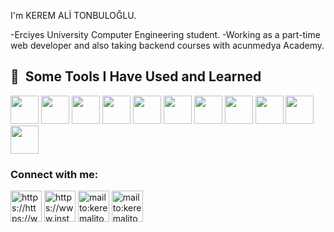  I'm KEREM ALİ TONBULOĞLU.


-Erciyes University Computer Engineering student.
-Working as a part-time web developer and also taking backend courses with acunmedya Academy.


<h2> 🚀 &nbsp;Some Tools I Have Used and Learned</h2>
<p align="left">
<img src="https://cdn.jsdelivr.net/gh/devicons/devicon/icons/csharp/csharp-original.svg" width="45" height="45"/>
<img src="https://cdn.jsdelivr.net/gh/devicons/devicon/icons/github/github-original-wordmark.svg" width="45" height="45"/>
<img src="https://cdn.jsdelivr.net/gh/devicons/devicon/icons/git/git-original-wordmark.svg" width="45" height="45"/>
<img src="https://cdn.jsdelivr.net/gh/devicons/devicon/icons/html5/html5-original-wordmark.svg" width="45" height="45"/>
<img src="https://cdn.jsdelivr.net/gh/devicons/devicon/icons/css3/css3-original-wordmark.svg" width="45" height="45"/>
<img src="https://cdn.jsdelivr.net/gh/devicons/devicon/icons/javascript/javascript-original.svg" width="45" height="45"/>
<img src="https://cdn.jsdelivr.net/gh/devicons/devicon/icons/intellij/intellij-original-wordmark.svg" width="45" height="45"/>
<img src="https://cdn.jsdelivr.net/gh/devicons/devicon/icons/java/java-original-wordmark.svg" width="45" height="45"/>
<img src="https://cdn.jsdelivr.net/gh/devicons/devicon/icons/vscode/vscode-original-wordmark.svg" width="45" height="45"/>
<img src="https://cdn.jsdelivr.net/gh/devicons/devicon/icons/visualstudio/visualstudio-plain-wordmark.svg" width="45" height="45"/>
<img src="https://cdn.jsdelivr.net/gh/devicons/devicon/icons/mysql/mysql-original-wordmark.svg" width="45" height="45"/>

<h3 align="left">Connect with me:</h3>
<p align="left">
<a href="https://www.linkedin.con/in/keremalitonbuloglu/" target="blank"><img align="center" src="https://cdn.jsdelivr.net/gh/devicons/devicon/icons/linkedin/linkedin-original.svg" alt="https://https://www.linkedin.com/in/keremalitonbuloglu//" height="50" width="50" /></a>
<a href="https://www.instagram.com/keremalitonbulogluu/" target="blank"><img align="center" src="https://github.com/gauravghongde/social-icons/blob/master/SVG/Color/Instagram.svg" alt="https://www.instagram.com/keremalitonbulogluu/" height="50" width="50" /></a>
<a href="mailto:keremalitonbuloglu@outlook.com" target="blank"><img align="center" src="https://github.com/gauravghongde/social-icons/blob/master/SVG/Color/Outlook.svg" alt="mailto:keremalitonbuloglu@outlook.com" height="50" width="50" /></a>
<a href="mailto:keremalitonbulogluu@gmail.com" target="blank"><img align="center" src="https://github.com/gauravghongde/social-icons/blob/master/SVG/Color/Gmail.svg" alt="mailto:keremalitonbulogluu@gmail.com" height="50" width="50" /></a>
 

   
</p>
